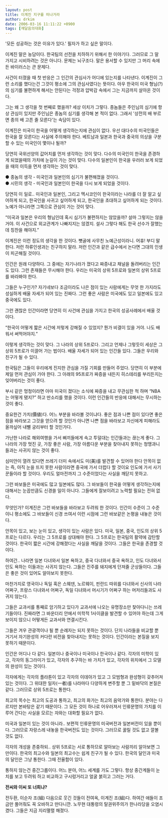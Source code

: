 ```yaml
---
layout: post
title: 이계진 지구를 떠나거라
author: drkim
date: 2006-03-16 11:11:22 +0900
tags: [깨달음의대화]
---
```

 '모든 성공하는 것은 이유가 있다.' 필자가 하고 싶은 말이다. 

  
이계진 말은 농담이다. 한국팀의 선전을 치하하기 위해서 한 이야기다. 그러므로 그 말 가지고 시비하려는 것은 아니다. 문제는 뇌구조다. 말은 용서할 수 있지만 그 머리 속에 든 바이러스는 큰 문제다. 

사건이 터졌을 때 첫 반응은 그 인간의 관심사가 어디에 있는지를 나타낸다. 이계진이 그런 소리를 했다는건 그것이 평소에 그의 관심사였다는 뜻이다. 아우 한국이 미국 형님(?)의 심기를 불편하게 해서는 안된다는 걱정과 압박감 속에서 그는 지금까지 살아온 것이다. 

그는 왜 그 생각을 첫 번째로 했을까? 세상 이치가 그렇다. 종놈들은 주인님의 심기에 항상 관심이 있지만 주인님은 종놈의 심기를 생각해 본 적이 없다. 그래서 '상전의 배 부르면 종의 배 고픈 줄 모른다'는 속담이 있다. 

이계진은 미국이 한국을 어떻게 생각하는지에 관심이 없다. 우선 대다수의 미국인들은 한국을 잘 모른다는 사실에 주의해야 한다. 베트남과 일본과 한국과 중국의 의상을 구분할 수 있는 미국인이 몇이나 될까?

당연히 국위선양의 값어치를 먼저 생각하는 것이 맞다. 다수의 미국인이 한국을 존경하게 되었을때의 가치에 눈길이 가는 것이 맞다. 다수의 일본인이 한국을 우러러 보게 되었을 때의 이득을 먼저 생각하는 것이 맞다. 

● 종놈의 생각 - 미국인과 일본인의 심기가 불편해졌을 것이다.   
● 시민의 생각 - 미국인과 일본인이 한국을 다시 보게 되었을 것이다. 

당연히 이 일로.. 미국인과 일본인, 그리고 멕시코인이 한국이라는 나라를 더 잘 알고 싶어하게 되고, 한국인을 사귀고 싶어하게 되고, 한국인을 초대하고 싶어하게 되는 것이다. 노예가 아니라면 그쪽으로 관심이 가는 것이 맞다. 

“미국과 일본은 우리의 형님인데 혹시 심기가 불편하지는 않았을까? 설마 그렇지는 않을거야. 이 사건으로 외교관계가 나빠지지는 않겠지. 설사 그렇다 해도 한국 선수가 잘했는데 칭찬을 해야지.”

이계진은 이런 정도의 생각을 한 것이다. 뼛골에 사무친 노예근성이라니. 어휴! 부디 말한다. 저런 하류인생과는 친구하지 말라. 저런 인간과 같은 급수에서 논다면 그대의 인생이 피곤해질 것이다. 

인간은 원래 다양하다. 그 중에는 자기나라가 졌다고 짜증내고 채널을 돌려버리는 인간도 있다. 그런 존재들은 무시해야 한다. 우리는 미국의 상위 5프로와 일본의 상위 5프로를 바라봐야 한다. 

그들은 누구인가? 자기네보다 조금이라도 나은 점이 있는 사람에게는 무엇 한 가지라도 성실하게 배울 자세가 되어 있는 진짜다. 그런 좋은 사람은 미국에도 있고 일본에도 있고 중국에도 있다. 

그런 괜찮은 인간이라면 당연히 이 사건에 관심을 가지고 한국의 성공사례에서 배울 것이다. 

“한국이 어떻게 짧은 시간에 저렇게 강해질 수 있었지? 뭔가 비결이 있을 거야. 나도 배워서 써먹어야지.” 

이렇게 생각하는 것이 맞다. 그 나라의 상위 5프로다. 그리고 언제나 그렇듯이 세상은 그 상위 5프로가 이끌어 가는 법이다. 배울 자세가 되어 있는 인간들 있다. 그들은 우리와 친구가 될 수 있다. 

한국팀은 그들이 우리에게 진지한 관심을 가질 기회를 만들어 주었다. 당연히 이 부분에 제일 먼저 관심이 가야 한다. 그 아래의 95프로가 짜증을 내든지 히스테리를 부리든지는 잊어버리는 것이 좋다. 

부시 같은 멍청이라면 아마 미국이 졌다는 소식에 짜증을 내고 무관심한 척 하며 “NBA는 어떻게 됐지?” 하고 딴소리를 했을 것이다. 이런 인간들의 반응에 대해서는 무시하는 것이 좋다. 

중요한건 가치(價値)다. 어느 부분을 바라볼 것이냐다. 좋은 점과 나쁜 점이 있다면 좋은 점을 바라보고 그것을 얻으려 할 것인가 아니면 나쁜 점을 바라보고 자신에게 피해라도 올까싶어 내뺄 궁리부터 할 것인가다. 

가난한 나라로 해외여행을 가서 삐끼들에게 속고 투덜대는 인간들과는 끊는게 좋다. 그나라의 가장 멋진 곳, 가장 좋은 사람, 가장 아름다운 부분을 찾아내지 못하는 청맹과니들과는 사귀지 않는 것이 좋다. 

심미안이 열려 있다면 쓰레기 더미 속에서도 미(美)를 발견할 수 있어야 한다 안목이 없는 즉, 아직 눈을 뜨지 못한 사람이라면 중국에 가서 더럽다 할 것이요 인도에 가서 사기꾼들이라 할 것이다. 우리도 얼마전까지 그 수준이었다는 사실을 깨닫지 못하고. 

그런 바보들은 미국에도 많고 일본에도 많다. 그 바보들이 한국을 어떻게 생각하는지에 대해서는 눈꼽만큼도 신경쓸 일이 아니다. 그들에게 잘보이려고 노력할 필요는 전혀 없다. 

무엇인가? 이계진은 그런 바보들을 바라보고 두려워 한 것이다. 인간이 수준이 그 수준이니 평소에도 그 바보들이 신경 쓰여서 이런 시점에 그런 바보같은 논평을 내놓은 것이다. 

안목이 있고, 보는 눈이 있고, 생각이 있는 사람은 있다. 미국, 일본, 중국, 인도의 상위 5프로는 다르다. 우리는 그 5프로를 상대해야 한다. 그 5프로는 한국팀의 활약에 감탄할 것이다. 한국이 짧은 시간에 강해졌다는 사실을 깨달을 것이다. 그들은 한국을 존경할 것이다. 

하여간.. 나라면 일본 다녀와서 일본 욕하고, 중국 다녀와서 중국 욕하고, 인도 다녀와서 인도 욕하는 이들과는 사귀지 않는다. 그들은 진주를 돼지에게 던져줄 군상들이다. 그들은 좋은 것이 있어도 알아보지 못한다. 

마찬가지로 영국이나 독일 혹은 스웨덴, 노르웨이, 핀란드 따위를 다녀와서 신사의 나라 어쩌구, 프랑스 다녀와서 어쩌구, 독일 다녀와서 머시기가 어쩌구 하는 머저리들과도 사귀지 않는다. 

그들은 교과서를 통째로 암기하고 있다가 교과서에 나오는 유명장소만 찿아다니는 쓰레기들이다. 진짜라면 그 바운더리 안에서 미학적 1사이클을 발견할 수 있어야 하는데 그게 보이지 않으니 어떻게든 교과서와 연결시킨다. 

그들은 겨우 관광객이나 될 뿐 순례자는 되지 못하는 것이다. 단지 나라들을 비교할 뿐 거기서 자기완성의 커다란 비전을 찾아내지는 못하는 것이다. 인간이라는 본질을 보지 못하기 때문이다. 

인간은 어디나 다 같다. 일본이나 중국이나 미국이나 한국이나 같다. 각자의 미학이 있고, 각자의 동그라미가 있고, 각자의 추구하는 바 가치가 있고, 각자의 위치에서 그 모델의 완성이 있는 것이다. 

각자에게는 각자의 플라톤이 있고 각자의 이데아가 있고 그 모범형과 완성형이 갖추어져 있는 것이다. 그 위대한 일자(一者)를 나라마다 다양하게 변주할 뿐 그 밑바닥의 본질은 같다. 그러므로 상위 5프로는 통한다. 

최고의 목수는 최고의 도공과 통하고, 최고의 화가는 최고의 음악가와 통한다. 분야는 다르지만 본바탕은 같기 때문이다. 그 모든 것이 하나로 어우러져서 인류문명의 가치를 이루어 간다는 사실을 모르는 자와는 대화할 필요가 없다. 

미국과 일본이 있는 것이 아니라.. 보편적 인류문명의 미국버전과 일본버전이 있을 뿐이다. 그러므로 자랑스레 내놓을 한국버전도 있는 것이다. 그러므로 꿇릴 것도 없고 깔볼 것도 없다. 

각자의 개성을 존중하되.. 상위 5프로는 서로 통하므로 알아보는 사람끼리 알아보면 그만이다. 한국의 최고수와 일본의 최고수는 쉽게 친구가 될 수 있다. 한국의 달인과 미국의 달인은 그냥 통한다. 그때 전율함이 있다. 

통하지 않는건 중간그룹이다. 어느 분야, 어느 세계를 가도 그렇다. 항상 중간계들이 눈치를 보고 두려워 하고 비교하고 구시렁거리고 얼굴 붉히고 그러는 거다.  


**전씨와 이씨 또 너희냐?**

전두환, 이순자 조(組) 다음으로 웃긴 것들이 전여옥, 이계진 조(組)다. 하여간 애들이 조금만 풀어줘도 꼭 오바하고 만다니깐. 노무현 대통령의 탈권위주의가 한나라당을 오염시켰다. 그들은 지금 지리멸렬 해졌다.